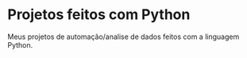# Projetos feitos com Python
Meus projetos de automação/analise de dados feitos com a linguagem Python.

